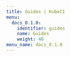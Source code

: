 ```yaml
---
title: Guides | KubeCI
menu:
  docs_0.1.0:
    identifier: guides
    name: Guides
    weight: 40
menu_name: docs_0.1.0
---
```

